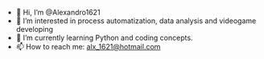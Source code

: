 - 👋 Hi, I’m @Alexandro1621
- 👀 I’m interested in process automatization, data analysis and videogame developing
- 🌱 I’m currently learning Python and coding concepts.
- 📫 How to reach me: alx_1621@hotmail.com

<!---
Alexandro1621/Alexandro1621 is a ✨ special ✨ repository because its `README.md` (this file) appears on your GitHub profile.
You can click the Preview link to take a look at your changes.
--->
